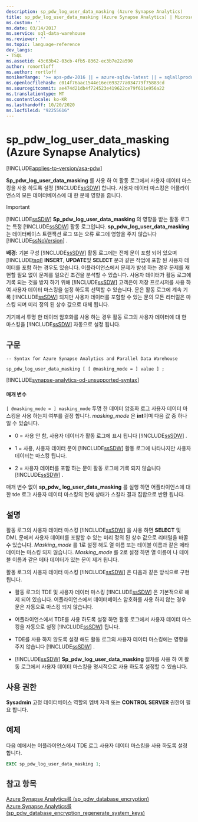 ```yaml
---
description: sp_pdw_log_user_data_masking (Azure Synapse Analytics)
title: sp_pdw_log_user_data_masking (Azure Synapse Analytics) | Microsoft Docs
ms.custom: ''
ms.date: 03/14/2017
ms.service: sql-data-warehouse
ms.reviewer: ''
ms.topic: language-reference
dev_langs:
- TSQL
ms.assetid: 43c63b42-03cb-4fb5-8362-ec3b7e22a590
author: ronortloff
ms.author: rortloff
monikerRange: '>= aps-pdw-2016 || = azure-sqldw-latest || = sqlallproducts-allversions'
ms.openlocfilehash: c014f76aac1544e16ec693277a034779f75883cd
ms.sourcegitcommit: ae474d21db4f724523e419622ce79f611e956a22
ms.translationtype: MT
ms.contentlocale: ko-KR
ms.lasthandoff: 10/20/2020
ms.locfileid: "92255616"
---
```

# <a name="sp_pdw_log_user_data_masking-azure-synapse-analytics"></a>sp_pdw_log_user_data_masking (Azure Synapse Analytics)
[!INCLUDE[applies-to-version/asa-pdw](../../includes/applies-to-version/asa-pdw.md)]

  **Sp_pdw_log_user_data_masking** 를 사용 하 여 활동 로그에서 사용자 데이터 마스킹을 사용 하도록 설정 [!INCLUDE[ssSDW](../../includes/sssdw-md.md)] 합니다. 사용자 데이터 마스킹은 어플라이언스의 모든 데이터베이스에 대 한 문에 영향을 줍니다.  
  
> [!IMPORTANT]  
>  [!INCLUDE[ssSDW](../../includes/sssdw-md.md)] **Sp_pdw_log_user_data_masking** 의 영향을 받는 활동 로그는 특정 [!INCLUDE[ssSDW](../../includes/sssdw-md.md)] 활동 로그입니다. **sp_pdw_log_user_data_masking** 는 데이터베이스 트랜잭션 로그 또는 오류 로그에 영향을 주지 않습니다 [!INCLUDE[ssNoVersion](../../includes/ssnoversion-md.md)] .  
  
 **배경:** 기본 구성 [!INCLUDE[ssSDW](../../includes/sssdw-md.md)] 활동 로그에는 전체 문이 포함 되어 있으며 [!INCLUDE[tsql](../../includes/tsql-md.md)] **INSERT**, **UPDATE**및 **SELECT** 문과 같은 작업에 포함 된 사용자 데이터를 포함 하는 경우도 있습니다. 어플라이언스에서 문제가 발생 하는 경우 문제를 재현할 필요 없이 문제를 일으킨 조건을 분석할 수 있습니다. 사용자 데이터가 활동 로그에 기록 되는 것을 방지 하기 위해 [!INCLUDE[ssSDW](../../includes/sssdw-md.md)] 고객은이 저장 프로시저를 사용 하 여 사용자 데이터 마스킹을 설정 하도록 선택할 수 있습니다. 문은 활동 로그에 계속 기록 [!INCLUDE[ssSDW](../../includes/sssdw-md.md)] 되지만 사용자 데이터를 포함할 수 있는 문의 모든 리터럴은 마스킹 되며 미리 정의 된 상수 값으로 대체 됩니다.  
  
 기기에서 투명 한 데이터 암호화를 사용 하는 경우 활동 로그의 사용자 데이터에 대 한 마스킹을 [!INCLUDE[ssSDW](../../includes/sssdw-md.md)] 자동으로 설정 됩니다.  
  
## <a name="syntax"></a>구문  
  
```syntaxsql  
-- Syntax for Azure Synapse Analytics and Parallel Data Warehouse  
  
sp_pdw_log_user_data_masking [ [ @masking_mode = ] value ] ;  
```

[!INCLUDE[synapse-analytics-od-unsupported-syntax](../../includes/synapse-analytics-od-unsupported-syntax.md)]

#### <a name="parameters"></a>매개 변수  
`[ @masking_mode = ] masking_mode` 투명 한 데이터 암호화 로그 사용자 데이터 마스킹을 사용 하는지 여부를 결정 합니다. *masking_mode* 은 **int**이며 다음 값 중 하나일 수 있습니다.  
  
-   0 = 사용 안 함, 사용자 데이터가 활동 로그에 표시 됩니다 [!INCLUDE[ssSDW](../../includes/sssdw-md.md)] .  
  
-   1 = 사용, 사용자 데이터 문이 [!INCLUDE[ssSDW](../../includes/sssdw-md.md)] 활동 로그에 나타나지만 사용자 데이터는 마스킹 됩니다.  
  
-   2 = 사용자 데이터를 포함 하는 문이 활동 로그에 기록 되지 않습니다 [!INCLUDE[ssSDW](../../includes/sssdw-md.md)] .  
  
 매개 변수 없이 **sp_pdw_ log_user_data_masking** 를 실행 하면 어플라이언스에 대 한 tde 로그 사용자 데이터 마스킹의 현재 상태가 스칼라 결과 집합으로 반환 됩니다.  
  
## <a name="remarks"></a>설명  
 활동 로그의 사용자 데이터 마스킹 [!INCLUDE[ssSDW](../../includes/sssdw-md.md)] 을 사용 하면 **SELECT** 및 DML 문에서 사용자 데이터를 포함할 수 있는 미리 정의 된 상수 값으로 리터럴을 바꿀 수 있습니다. *Masking_mode* 를 1로 설정 해도 열 이름 또는 테이블 이름과 같은 메타 데이터는 마스킹 되지 않습니다. *Masking_mode* 를 2로 설정 하면 열 이름이 나 테이블 이름과 같은 메타 데이터가 있는 문이 제거 됩니다.  
  
 활동 로그의 사용자 데이터 마스킹 [!INCLUDE[ssSDW](../../includes/sssdw-md.md)] 은 다음과 같은 방식으로 구현 됩니다.  
  
-   활동 로그의 TDE 및 사용자 데이터 마스킹 [!INCLUDE[ssSDW](../../includes/sssdw-md.md)] 은 기본적으로 해제 되어 있습니다. 어플라이언스에서 데이터베이스 암호화를 사용 하지 않는 경우 문은 자동으로 마스킹 되지 않습니다.  
  
-   어플라이언스에서 TDE를 사용 하도록 설정 하면 활동 로그에서 사용자 데이터 마스킹을 자동으로 설정 [!INCLUDE[ssSDW](../../includes/sssdw-md.md)] 됩니다.  
  
-   TDE를 사용 하지 않도록 설정 해도 활동 로그의 사용자 데이터 마스킹에는 영향을 주지 않습니다 [!INCLUDE[ssSDW](../../includes/sssdw-md.md)] .  
  
-   [!INCLUDE[ssSDW](../../includes/sssdw-md.md)] **Sp_pdw_log_user_data_masking** 절차를 사용 하 여 활동 로그에서 사용자 데이터 마스킹을 명시적으로 사용 하도록 설정할 수 있습니다.  
  
## <a name="permissions"></a>사용 권한  
 **Sysadmin** 고정 데이터베이스 역할의 멤버 자격 또는 **CONTROL SERVER** 권한이 필요 합니다.  
  
## <a name="example"></a>예제  
 다음 예에서는 어플라이언스에서 TDE 로그 사용자 데이터 마스킹을 사용 하도록 설정 합니다.  
  
```sql  
EXEC sp_pdw_log_user_data_masking 1;  
```  
  
## <a name="see-also"></a>참고 항목  
 [Azure Synapse Analytics를 &#40;sp_pdw_database_encryption&#41;](../../relational-databases/system-stored-procedures/sp-pdw-database-encryption-sql-data-warehouse.md)   
 [Azure Synapse Analytics를 &#40;sp_pdw_database_encryption_regenerate_system_keys&#41;](../../relational-databases/system-stored-procedures/sp-pdw-database-encryption-regenerate-system-keys-sql-data-warehouse.md)  
  
  
